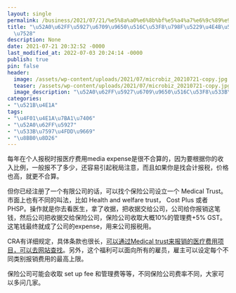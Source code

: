 ```yaml
---
layout: single
permalink: /business/2021/07/21/%e5%8a%a0%e6%8b%bf%e5%a4%a7%e6%9c%89%e9%99%90%e5%85%ac%e5%8f%b8%e7%a6%8f%e5%88%a9%e4%b9%8b%e5%8c%bb%e7%96%97%e8%b4%b9%e7%94%a8/
title: "\u52A0\u62FF\u5927\u6709\u9650\u516C\u53F8\u798F\u5229\u4E4B\u533B\u7597\u8D39\
  \u7528"
description: None
date: 2021-07-21 20:32:52 -0000
last_modified_at: 2022-07-03 20:24:14 -0000
publish: true
pin: false
header:
  image: /assets/wp-content/uploads/2021/07/microbiz_20210721-copy.jpg
  teaser: /assets/wp-content/uploads/2021/07/microbiz_20210721-copy.jpg
  image_description: "\u52A0\u62FF\u5927\u6709\u9650\u516C\u53F8\u533B\u7597\u4FDD\u9669\u6280\u5DE7"
categories:
- "\u521B\u4E1A"
tags:
- "\u4F01\u4E1A\u7BA1\u7406"
- "\u52A0\u62FF\u5927"
- "\u533B\u7597\u4FDD\u9669"
- "\u8BB0\u8D26"
---
```

每年在个人报税时报医疗费用media expense是很不合算的，因为要根据你的收入比例，一般报不了多少，还容易引起税局注意，而且如果你是找会计报税，价格也高，就更不合算。

但你已经注册了一个有限公司的话，可以找个保险公司设立一个 Medical Trust。市面上也有不同的叫法，比如 Health and welfare trust， Cost Plus 或者 PHSP。操作就是你去看医生，拿了收据，把收据交给公司，公司给你报销这笔钱，然后公司把收据交给保险公司，保险公司收取大概10%的管理费+5% GST。这笔钱最终就成了公司的expense，用来公司报税用。  

CRA有详细规定，具体条款也很长，[可以通过Medical trust来报销的医疗费用项目，可以去网站查找](https://www.canada.ca/en/revenue-agency/services/tax/technical-information/income-tax/income-tax-folios-index/series-2-employers-employees/series-2-employers-employees-folio-1-specific-plans-offered-employers-employees/income-tax-folio-s2-f1-c1-health-welfare-trusts.html)。另外，这个福利可以面向所有的雇员，雇主可以设定每个不同类别报销费用的最高上限。

保险公司可能会收取 set up fee 和管理费等等，不同保险公司费率不同，大家可以多问几家。
